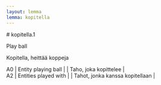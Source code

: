 ```yaml
---
layout: lemma
lemma: kopitella
---
```


<div class="sense">
# <span class="sensename">kopitella.1</span>

<span class="description">Play ball</span>

<span class="description">Kopitella, heittää koppeja</span>

A0 | Entity playing ball |   | Taho, joka kopittelee |  
A2 | Entities played with |   | Tahot, jonka kanssa kopitellaan |  

</div>

